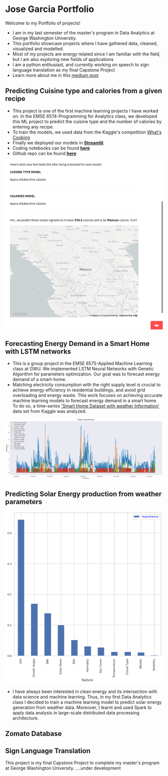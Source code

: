 # Jose Garcia Portfolio

Welcome to my Portfolio of projects! 
- I am in my last semester of the master's program in Data Analytics at George Washington Universtiy.
- This portfolio showcase projects where I have gathered data, cleaned, visualized and modelled.
- Most of my projects are energy related since I am familiar with the field, but I am also exploring new fields of applications
- I am a python enthusiast, and currently working on speech to sign language translation as my final Capstone Project
- Learn more about me in this [medium post](https://medium.com/@garciaguerra.jl/my-journey-from-petroleum-engineering-to-data-science-a7f05919d406)


## Predicting Cuisine type and calories from a given recipe
- This project is one of the first machine learning projects I have worked on. In the EMSE 6574-Programming for Analytics class, we developed this ML project to predict the cuisine type and the number of calories by entering any recipe. 
- To train the models, we used data from the Kaggle's competition [What's Cooking](https://www.kaggle.com/c/whats-cooking/data)
- Finally we deployed our models in [**Streamlit**](https://share.streamlit.io/msalceda/emse-6574-final-project/main/final_project_app.py)
- Coding notebooks can be found [**here**](https://nbviewer.org/github/msalceda/msalceda.github.io/blob/master/assets/emse6574_assignments/EMSE_6574_Final_Project.ipynb) 
- Github repo can be found [**here**]()

[![streamlitapp](/images/streamlitapp.png)](https://share.streamlit.io/msalceda/emse-6574-final-project/main/final_project_app.py)


## Forecasting Energy Demand in a Smart Home with LSTM networks
- This is a group project in the EMSE 6575-Applied Machine Learning class at GWU. We implemented LSTM Neural Networks with Genetic Algorithm for parameters optimization. Our goal was to forecast energy demand of a smart-home.
- Matching electricity consumption with the right supply level is crucial to achieve energy efficiency in residential buildings, and avoid grid overloading and energy waste. This work focuses on achieving accurate machine learning models to forecast energy demand in a smart home. 
To do so, a time-series ['Smart Home Dataset with weather Information'](https://www.kaggle.com/taranvee/smart-home-dataset-with-weather-information) data set from Kaggle was analyzed. 

![powervstime](/images/timestamp.png)


## Predicting Solar Energy production from weather parameters
![featureimportance](https://github.com/jgarcia2411/Jose-Garcia-Portfolio/blob/main/images/featureimportance.png)
- I have always been interested in clean energy and its intersection with data science and machine learning. Thus, in my first Data Analytics class I decided to train a  machine learning model to predict solar energy generation from weather data. Moreover, I learnt and used Spark to apply data analysis in large-scale distributed data processing architecture.

## Zomato Database

## Sign Language Translation 

This project is my final Capstone Project to complete my master's program at George Washington University.
....under development

